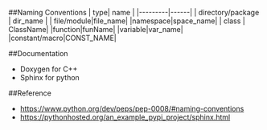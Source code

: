 

##Naming Conventions
| type|     name |
|---------|------|
|   directory/package  |  dir_name    | 
|  file/module|file_name|
|namespace|space_name|
| class | ClassName|
|function|funName|
|variable|var_name|
|constant/macro|CONST_NAME|

##Documentation
* Doxygen for C++
* Sphinx for python

##Reference
* https://www.python.org/dev/peps/pep-0008/#naming-conventions
* https://pythonhosted.org/an_example_pypi_project/sphinx.html
